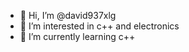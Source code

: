 - 👋 Hi, I’m @david937xlg
- 👀 I’m interested in c++ and electronics
- 🌱 I’m currently learning c++

<!---
david937xlg/david937xlg is a ✨ special ✨ repository because its `README.md` (this file) appears on your GitHub profile.
You can click the Preview link to take a look at your changes.
--->
